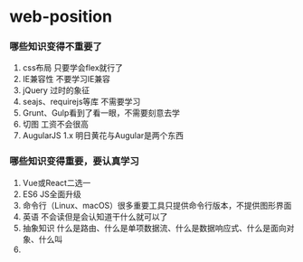 # web-position
### 哪些知识变得不重要了
1. css布局 只要学会flex就行了
2. IE兼容性 不要学习IE兼容
3. jQuery 过时的象征
4. seajs、requirejs等库 不需要学习
5. Grunt、Gulp看到了看一眼，不需要刻意去学
6. 切图 工资不会很高
7. AugularJS 1.x 明日黄花与Augular是两个东西
### 哪些知识变得重要，要认真学习
1. Vue或React二选一
2. ES6 JS全面升级
3. 命令行（Linux、macOS）很多重要工具只提供命令行版本，不提供图形界面
4. 英语 不会读但是会认知道干什么就可以了
5. 抽象知识 什么是路由、什么是单项数据流、什么是数据响应式、什么是面向对象、什么叫
6.

